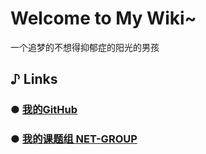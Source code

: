 # Welcome to My Wiki~

一个追梦的不想得抑郁症的阳光的男孩

## ♪ Links

### ● [我的GitHub](https://github.com/zequnW)
### ● [我的课题组 NET-GROUP](https://net-sust.github.io/)